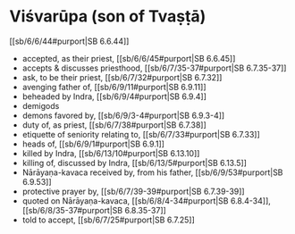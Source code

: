 # Viśvarūpa (son of Tvaṣṭā)

[[sb/6/6/44#purport|SB 6.6.44]]

* accepted, as their priest, [[sb/6/6/45#purport|SB 6.6.45]]
* accepts & discusses priesthood, [[sb/6/7/35-37#purport|SB 6.7.35-37]]
* ask, to be their priest, [[sb/6/7/32#purport|SB 6.7.32]]
* avenging father of, [[sb/6/9/11#purport|SB 6.9.11]]
* beheaded by Indra, [[sb/6/9/4#purport|SB 6.9.4]]
* demigods
* demons favored by, [[sb/6/9/3-4#purport|SB 6.9.3-4]]
* duty of, as priest, [[sb/6/7/38#purport|SB 6.7.38]]
* etiquette of seniority relating to, [[sb/6/7/33#purport|SB 6.7.33]]
* heads of, [[sb/6/9/1#purport|SB 6.9.1]]
* killed by Indra, [[sb/6/13/10#purport|SB 6.13.10]]
* killing of, discussed by Indra, [[sb/6/13/5#purport|SB 6.13.5]]
* Nārāyaṇa-kavaca received by, from his father, [[sb/6/9/53#purport|SB 6.9.53]]
* protective prayer by, [[sb/6/7/39-39#purport|SB 6.7.39-39]]
* quoted on Nārāyaṇa-kavaca, [[sb/6/8/4-34#purport|SB 6.8.4-34]], [[sb/6/8/35-37#purport|SB 6.8.35-37]]
* told to accept, [[sb/6/7/25#purport|SB 6.7.25]]
